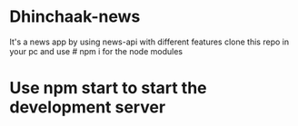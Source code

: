 # Dhinchaak-news
It's a news app by using news-api with different features
 clone this repo in your pc and use # npm i
 for the node modules
# Use npm start to start the development server
